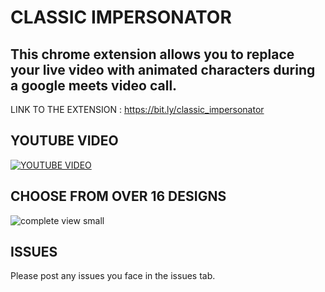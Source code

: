 # CLASSIC IMPERSONATOR

## This chrome extension allows you to replace your live video with animated characters during a google meets video call. 

LINK TO THE EXTENSION : https://bit.ly/classic_impersonator

## YOUTUBE VIDEO

[![YOUTUBE VIDEO ](https://img.youtube.com/vi/RvUI0IsnkeE/0.jpg)](https://www.youtube.com/watch?v=RvUI0IsnkeE)


## CHOOSE FROM OVER 16 DESIGNS

![complete view small](https://user-images.githubusercontent.com/25258877/86516799-0be61080-be41-11ea-8acb-60d9cfdab2a7.png)

## ISSUES

Please post any issues you face in the issues tab.
